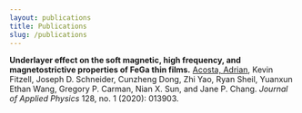 ```yaml
---
layout: publications
title: Publications
slug: /publications
---
```


<span style="font-weight: bold">Underlayer effect on the soft magnetic, high frequency, and magnetostrictive properties of FeGa thin films.</span>
<u>Acosta, Adrian</u>, Kevin Fitzell, Joseph D. Schneider, Cunzheng Dong, Zhi Yao, Ryan Sheil, Yuanxun Ethan Wang, Gregory P. Carman, Nian X. Sun, and Jane P. Chang. 
<i>Journal of Applied Physics</i> 128, no. 1 (2020): 013903.

